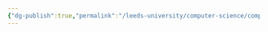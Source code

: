 ```yaml
---
{"dg-publish":true,"permalink":"/leeds-university/computer-science/compulsory-modules/professional-computing/cw-1-group-project/technical-architecture-diagram/"}
---
```


